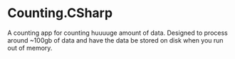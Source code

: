 Counting.CSharp
===============

A counting app for counting huuuuge amount of data. Designed to process around ~100gb of data and have the data be stored on disk when you run out of memory.
